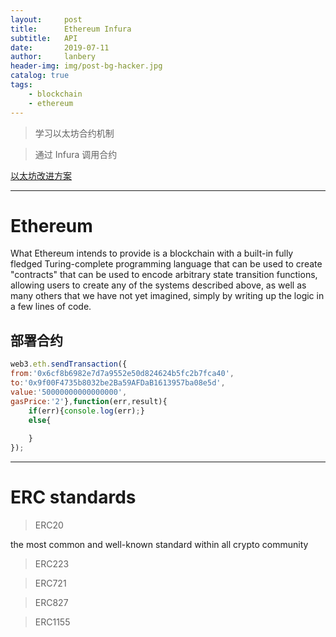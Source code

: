 ```yaml
---
layout:     post
title:      Ethereum Infura
subtitle:   API
date:       2019-07-11
author:     lanbery
header-img: img/post-bg-hacker.jpg
catalog: true
tags:
    - blockchain
    - ethereum	
---
```


> 学习以太坊合约机制

> 通过 Infura 调用合约

<a href="https://eips.ethereum.org/erc" target="EIPS">以太坊改进方案</a>

----
# Ethereum

  What Ethereum intends to provide is a blockchain with a built-in fully fledged Turing-complete programming language that can be used to create "contracts" that can be used to encode arbitrary state transition functions, allowing users to create any of the systems described above, as well as many others that we have not yet imagined, simply by writing up the logic in a few lines of code.


## 部署合约

``` javascript
web3.eth.sendTransaction({
from:'0x6cf8b6982e7d7a9552e50d824624b5fc2b7fca40',
to:'0x9f00F4735b8032be2Ba59AFDaB1613957ba08e5d',
value:'50000000000000000',
gasPrice:'2'},function(err,result){
	if(err){console.log(err);}
	else{
		
    }
});
```

---
# ERC standards

> ERC20 

<p class="indent-2">
  the most common and well-known standard within all crypto community
</p>

> ERC223

> ERC721

> ERC827

> ERC1155

   